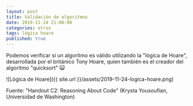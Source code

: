```yaml
---
layout: post
title: Validación de algoritmos
date: 2019-11-24 21:00:00
categories: otros
tags: lógica hoare
published: true
---
```


Podemos verificar si un algoritmo es válido utilizando la "lógica de Hoare", desarrollada por el británico Tony Hoare, quien también es el creador del algoritmo "quicksort" 🙀

![Lógica de Hoare]({{ site.url }}/assets/2019-11-24-logica-hoare.png)

Fuente: "Handout C2: Reasoning About Code" (Krysta Yousoufian, Universidad de Washington)
